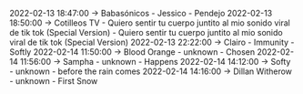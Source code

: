 2022-02-13 18:47:00 -> Babasónicos - Jessico - Pendejo
2022-02-13 18:50:00 -> Cotilleos TV - Quiero sentir tu cuerpo juntito al mio sonido viral de tik tok (Special Version) - Quiero sentir tu cuerpo juntito al mio sonido viral de tik tok (Special Version)
2022-02-13 22:22:00 -> Clairo - Immunity - Softly
2022-02-14 11:50:00 -> Blood Orange - unknown - Chosen
2022-02-14 11:56:00 -> Sampha - unknown - Happens
2022-02-14 14:12:00 -> Softy - unknown - before the rain comes
2022-02-14 14:16:00 -> Dillan Witherow - unknown - First Snow
